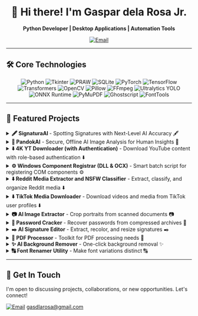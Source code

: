 <div align="center">

# 👋 Hi there! I'm Gaspar dela Rosa Jr.

**Python Developer | Desktop Applications | Automation Tools**

[![Email](https://img.shields.io/badge/Email-d14836?style=for-the-badge&logo=gmail&logoColor=white)](mailto:gasdlarosa@gmail.com)

</div>

---

## 🛠️ Core Technologies

<p align="center">
  <img src="https://img.shields.io/badge/Python-3776AB?style=for-the-badge&logo=python&logoColor=white" alt="Python"/>
  <img src="https://img.shields.io/badge/Tkinter-2C5985?style=for-the-badge&logo=python&logoColor=white" alt="Tkinter"/>
  <img src="https://img.shields.io/badge/PRAW-FF4500?style=for-the-badge&logo=reddit&logoColor=white" alt="PRAW"/>
  <img src="https://img.shields.io/badge/SQLite-003B57?style=for-the-badge&logo=sqlite&logoColor=white" alt="SQLite"/>
  <img src="https://img.shields.io/badge/PyTorch-EE4C2C?style=for-the-badge&logo=pytorch&logoColor=white" alt="PyTorch"/>
  <img src="https://img.shields.io/badge/TensorFlow-FF6F00?style=for-the-badge&logo=tensorflow&logoColor=white" alt="TensorFlow"/>
  <img src="https://img.shields.io/badge/Transformers-FFD700?style=for-the-badge&logo=hugging-face&logoColor=black" alt="Transformers"/>
  <img src="https://img.shields.io/badge/OpenCV-5C3EE8?style=for-the-badge&logo=opencv&logoColor=white" alt="OpenCV"/>
  <img src="https://img.shields.io/badge/Pillow-92447A?style=for-the-badge&logo=pillow&logoColor=white" alt="Pillow"/>
  <img src="https://img.shields.io/badge/FFmpeg-007800?style=for-the-badge&logo=ffmpeg&logoColor=white" alt="FFmpeg"/>
  <img src="https://img.shields.io/badge/Ultralytics-2A3DA4?style=for-the-badge&logo=yolo&logoColor=white" alt="Ultralytics YOLO"/>
  <img src="https://img.shields.io/badge/ONNX-00594C?style=for-the-badge&logo=onnx&logoColor=white" alt="ONNX Runtime"/>
  <img src="https://img.shields.io/badge/PyMuPDF-A41D1A?style=for-the-badge&logo=pypi&logoColor=white" alt="PyMuPDF"/>
  <img src="https://img.shields.io/badge/Ghostscript-000000?style=for-the-badge&logo=ghostscript&logoColor=white" alt="Ghostscript"/>
  <img src="https://img.shields.io/badge/FontTools-4C4C4C?style=for-the-badge&logo=pypi&logoColor=white" alt="FontTools"/>
</p>

---

## 🚀 Featured Projects

<details>
<summary><strong>🖋️ SignaturaAI </strong> - Spotting Signatures with Next-Level AI Accuracy 🖋️</summary>
<br>

_**Overview**_
<br>
SignaturaAI is a modern, cross-platform desktop application designed for detecting signatures in documents using the powerful `yolov8s-signature-detector` model. It leverages YOLOv8 to achieve next-level AI accuracy in identifying signature placements.

</details>

<details>
<summary><strong>🤖 PandokAI</strong> - Secure, Offline AI Image Analysis for Human Insights 🤖</summary>
<br>

_**Overview**_
<br>
A secure, offline desktop application for advanced batch image analysis. Leveraging local deep learning models, it provides detailed insights into facial characteristics—including authenticity (deepfake detection), expression, age, gender, and ethnicity—without ever sending data to the cloud.

<div align="center">
   <img src="https://raw.githubusercontent.com/gasdlarosa/gasdlarosa/main/pandokai_admin_login.png" width="800">
   <img src="https://raw.githubusercontent.com/gasdlarosa/gasdlarosa/main/pandokai_operator_login.png" width="800">
   <img src="https://raw.githubusercontent.com/gasdlarosa/gasdlarosa/main/pandokai_main_window.png" width="800">
  <img src="https://raw.githubusercontent.com/gasdlarosa/gasdlarosa/main/pandokai_main_window_with_subject.png" width="800">
</div>

</details>

<details>
<summary><strong>⬇️ 4K YT Downloader (with Authentication)</strong> - Download YouTube content with role-based authentication ⬇️</summary>
<br>

_**Overview**_
<br>
A modern, cross-platform GUI application built with Python and CustomTkinter for downloading YouTube content. It utilizes `yt-dlp` for core downloading and `ffmpeg` for media processing, and features an integrated role-based authentication system. This version is simplified for ease of use, focusing on producing universally compatible media files.

<div align="center">
   <img src="https://raw.githubusercontent.com/gasdlarosa/gasdlarosa/main/4k_yt_downloader_login_page.png" width="800">
   <img src="https://raw.githubusercontent.com/gasdlarosa/gasdlarosa/main/4k_yt_downloader_main_window.png" width="800">
   <img src="https://raw.githubusercontent.com/gasdlarosa/gasdlarosa/main/4k_yt_downloader_main_window_fetch.png" width="800">
</div>

</details>

<details>
<summary><strong>⚙️ Windows Component Registrar (DLL & OCX)</strong> - Smart batch script for registering COM components ⚙️</summary>
<br>

_**Overview**_
<br>
A robust and user-friendly batch script for automatically registering COM components (`.dll` and `.ocx` files) on Windows. It intelligently handles administrator privileges and 32/64-bit compatibility issues, making it a reliable tool for developers, IT professionals, and power users.

</details>

<details>
<summary><strong>⬇️ Reddit Media Extractor and NSFW Classifier</strong> - Extract, classify, and organize Reddit media ⬇️</summary>
<br>

_**Overview**_
<br>
A powerful and user-friendly desktop tool for extracting images and videos from Reddit, classifying them with an AI model, and organizing them into local folders. Built with Python and CustomTkinter, it leverages the Reddit API for content retrieval and a pre-trained AI model for NSFW detection.

<div align="center">
   <img src="https://raw.githubusercontent.com/gasdlarosa/gasdlarosa/main/main_window.png" width="800">
   <img src="https://raw.githubusercontent.com/gasdlarosa/gasdlarosa/main/nsfw_downloads.png" width="800">
   <img src="https://raw.githubusercontent.com/gasdlarosa/gasdlarosa/main/sfw_downloads.png" width="800">
   <img src="https://raw.githubusercontent.com/gasdlarosa/gasdlarosa/main/videos_downloads.png" width="800">
</div>

</details>

<details>
<summary><strong>⬇️ TikTok Media Downloader</strong> - Download videos and media from TikTok user profiles ⬇️</summary>
<br>

_**Overview**_
<br>
A user-friendly desktop application built with Python and Tkinter, designed to download videos and media from TikTok user profiles. It leverages the powerful `yt-dlp` backend.

<div align="center">
  <img src="https://raw.githubusercontent.com/gasdlarosa/gasdlarosa/main/tiktok_media_downloader.png" width="800" alt="TikTok Media Downloader Screenshot">
  <img src="https://raw.githubusercontent.com/gasdlarosa/gasdlarosa/main/tiktok_extracted_media.png" width="800" alt="TikTok Extracted Media Screenshot">
</div>
</details>
  
<details>
<summary><strong>📷 AI Image Extractor</strong> - Crop portraits from scanned documents 📷</summary>
<br>

_**Overview**_
<br>
Automatically detects, de-skews, and crops portrait photos from scanned documents.

<div align="center">
  <img src="https://raw.githubusercontent.com/gasdlarosa/gasdlarosa/main/image-extractor-screenshot.png" width="800">
</div>
</details>

<details>
<summary><strong>🔐 Password Cracker</strong> - Recover passwords from compressed archives 🔐</summary>
<br>

_**Overview**_
<br>
A comprehensive tool for password recovery from ZIP, RAR, and 7z archives.

<div align="center">
  <img src="https://raw.githubusercontent.com/gasdlarosa/gasdlarosa/main/password-cracker-screenshot.png" width="800">
</div>
</details>

<details>
<summary><strong>✒️ AI Signature Editor</strong> - Extract, recolor, and resize signatures ✒️</summary>
<br>

_**Overview**_
<br>
Extracts signatures from documents, recolors them, and resizes them for digital use.

<div align="center">
  <img src="https://raw.githubusercontent.com/gasdlarosa/gasdlarosa/main/e-signature-app-screenshot.png" width="800">
</div>
</details>

<details>
<summary><strong>📄 PDF Processor</strong> - Toolkit for PDF processing needs 📄</summary>
<br>

_**Overview**_
<br>
A versatile toolkit to compress, merge, split, convert, and manage PDFs.

<div align="center">
  <img src="https://raw.githubusercontent.com/gasdlarosa/gasdlarosa/main/pdf-processor-screenshot.png" width="800">
</div>
</details>

<details>
<summary><strong>✨ AI Background Remover</strong> - One-click background removal ✨</summary>
<br>

_**Overview**_
<br>
Removes image backgrounds with a single click using advanced AI models.

<div align="center">
  <img src="https://raw.githubusercontent.com/gasdlarosa/gasdlarosa/main/background-remover-screenshot.png" width="800">
</div>
</details>

<details>
<summary><strong>🔠 Font Renamer Utility</strong> - Make font variations distinct 🔠</summary>
<br>

_**Overview**_
<br>
Modifies font metadata so that font variations (e.g., Bold, Narrow) appear as distinct font families in software.

<div align="center">
  <img src="https://raw.githubusercontent.com/gasdlarosa/gasdlarosa/main/font-renamer-screenshot.png" width="800">
</div>
</details>

---

## 📧 Get In Touch
I'm open to discussing projects, collaborations, or new opportunities. Let's connect!

[![Email](https://img.shields.io/badge/Email-d14836?style=flat-square&logo=gmail&logoColor=white)](mailto:gasdlarosa@gmail.com) gasdlarosa@gmail.com
